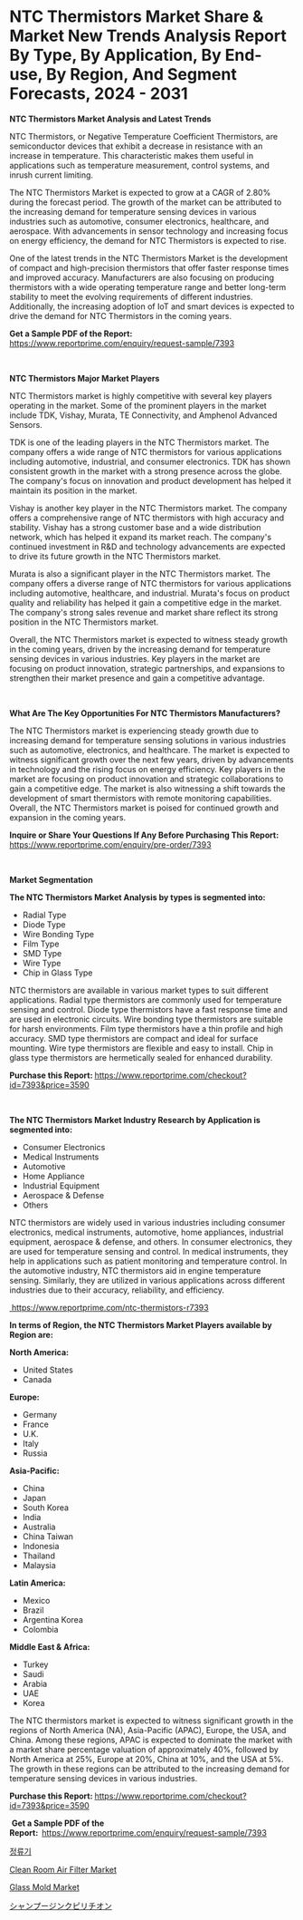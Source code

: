 <p><h1>NTC Thermistors Market Share & Market New Trends Analysis Report By Type, By Application, By End-use, By Region, And Segment Forecasts, 2024 - 2031</h1></p><p><strong>NTC Thermistors Market Analysis and Latest Trends</strong></p>
<p><p>NTC Thermistors, or Negative Temperature Coefficient Thermistors, are semiconductor devices that exhibit a decrease in resistance with an increase in temperature. This characteristic makes them useful in applications such as temperature measurement, control systems, and inrush current limiting.</p><p>The NTC Thermistors Market is expected to grow at a CAGR of 2.80% during the forecast period. The growth of the market can be attributed to the increasing demand for temperature sensing devices in various industries such as automotive, consumer electronics, healthcare, and aerospace. With advancements in sensor technology and increasing focus on energy efficiency, the demand for NTC Thermistors is expected to rise.</p><p>One of the latest trends in the NTC Thermistors Market is the development of compact and high-precision thermistors that offer faster response times and improved accuracy. Manufacturers are also focusing on producing thermistors with a wide operating temperature range and better long-term stability to meet the evolving requirements of different industries. Additionally, the increasing adoption of IoT and smart devices is expected to drive the demand for NTC Thermistors in the coming years.</p></p>
<p><strong>Get a Sample PDF of the Report:&nbsp;</strong> <a href="https://www.reportprime.com/enquiry/request-sample/7393">https://www.reportprime.com/enquiry/request-sample/7393</a></p>
<p>&nbsp;</p>
<p><strong>NTC Thermistors Major Market Players</strong></p>
<p><p>NTC Thermistors market is highly competitive with several key players operating in the market. Some of the prominent players in the market include TDK, Vishay, Murata, TE Connectivity, and Amphenol Advanced Sensors.</p><p>TDK is one of the leading players in the NTC Thermistors market. The company offers a wide range of NTC thermistors for various applications including automotive, industrial, and consumer electronics. TDK has shown consistent growth in the market with a strong presence across the globe. The company's focus on innovation and product development has helped it maintain its position in the market.</p><p>Vishay is another key player in the NTC Thermistors market. The company offers a comprehensive range of NTC thermistors with high accuracy and stability. Vishay has a strong customer base and a wide distribution network, which has helped it expand its market reach. The company's continued investment in R&D and technology advancements are expected to drive its future growth in the NTC Thermistors market.</p><p>Murata is also a significant player in the NTC Thermistors market. The company offers a diverse range of NTC thermistors for various applications including automotive, healthcare, and industrial. Murata's focus on product quality and reliability has helped it gain a competitive edge in the market. The company's strong sales revenue and market share reflect its strong position in the NTC Thermistors market.</p><p>Overall, the NTC Thermistors market is expected to witness steady growth in the coming years, driven by the increasing demand for temperature sensing devices in various industries. Key players in the market are focusing on product innovation, strategic partnerships, and expansions to strengthen their market presence and gain a competitive advantage.</p></p>
<p>&nbsp;</p>
<p><strong>What Are The Key Opportunities For NTC Thermistors Manufacturers?</strong></p>
<p><p>The NTC Thermistors market is experiencing steady growth due to increasing demand for temperature sensing solutions in various industries such as automotive, electronics, and healthcare. The market is expected to witness significant growth over the next few years, driven by advancements in technology and the rising focus on energy efficiency. Key players in the market are focusing on product innovation and strategic collaborations to gain a competitive edge. The market is also witnessing a shift towards the development of smart thermistors with remote monitoring capabilities. Overall, the NTC Thermistors market is poised for continued growth and expansion in the coming years.</p></p>
<p><strong>Inquire or Share Your Questions If Any Before Purchasing This Report:</strong> <a href="https://www.reportprime.com/enquiry/pre-order/7393">https://www.reportprime.com/enquiry/pre-order/7393</a></p>
<p>&nbsp;</p>
<p><strong>Market Segmentation</strong></p>
<p><strong>The NTC Thermistors Market Analysis by types is segmented into:</strong></p>
<p><ul><li>Radial Type</li><li>Diode Type</li><li>Wire Bonding Type</li><li>Film Type</li><li>SMD Type</li><li>Wire Type</li><li>Chip in Glass Type</li></ul></p>
<p><p>NTC thermistors are available in various market types to suit different applications. Radial type thermistors are commonly used for temperature sensing and control. Diode type thermistors have a fast response time and are used in electronic circuits. Wire bonding type thermistors are suitable for harsh environments. Film type thermistors have a thin profile and high accuracy. SMD type thermistors are compact and ideal for surface mounting. Wire type thermistors are flexible and easy to install. Chip in glass type thermistors are hermetically sealed for enhanced durability.</p></p>
<p><strong>Purchase this Report:&nbsp;</strong><a href="https://www.reportprime.com/checkout?id=7393&price=3590">https://www.reportprime.com/checkout?id=7393&price=3590</a></p>
<p>&nbsp;</p>
<p><strong>The NTC Thermistors Market Industry Research by Application is segmented into:</strong></p>
<p><ul><li>Consumer Electronics</li><li>Medical Instruments</li><li>Automotive</li><li>Home Appliance</li><li>Industrial Equipment</li><li>Aerospace & Defense</li><li>Others</li></ul></p>
<p><p>NTC thermistors are widely used in various industries including consumer electronics, medical instruments, automotive, home appliances, industrial equipment, aerospace & defense, and others. In consumer electronics, they are used for temperature sensing and control. In medical instruments, they help in applications such as patient monitoring and temperature control. In the automotive industry, NTC thermistors aid in engine temperature sensing. Similarly, they are utilized in various applications across different industries due to their accuracy, reliability, and efficiency.</p></p>
<p><a href="https://www.reportprime.com/ntc-thermistors-r7393">&nbsp;https://www.reportprime.com/ntc-thermistors-r7393</a></p>
<p><strong>In terms of Region, the NTC Thermistors Market Players available by Region are:</strong></p>
<p>
    <p> <strong> North America: </strong>
        <ul>
            <li>United States</li>
            <li>Canada</li>
        </ul>
        </p> 
    <p> <strong> Europe: </strong>
        <ul>
            <li>Germany</li>
            <li>France</li>
            <li>U.K.</li>
            <li>Italy</li>
            <li>Russia</li>
        </ul>
        </p> 
    <p> <strong> Asia-Pacific: </strong>
        <ul>
            <li>China</li>
            <li>Japan</li>
            <li>South Korea</li>
            <li>India</li>
            <li>Australia</li>
            <li>China Taiwan</li>
            <li>Indonesia</li>
            <li>Thailand</li>
            <li>Malaysia</li>
        </ul>
        </p> 
    <p> <strong> Latin America: </strong>
        <ul>
            <li>Mexico</li>
            <li>Brazil</li>
            <li>Argentina Korea</li>
            <li>Colombia</li>
        </ul>
        </p> 
    <p> <strong> Middle East & Africa: </strong>
        <ul>
            <li>Turkey</li>
            <li>Saudi</li>
            <li>Arabia</li>
            <li>UAE</li>
            <li>Korea</li>
        </ul>
    </p>
    </p>
<p><p>The NTC thermistors market is expected to witness significant growth in the regions of North America (NA), Asia-Pacific (APAC), Europe, the USA, and China. Among these regions, APAC is expected to dominate the market with a market share percentage valuation of approximately 40%, followed by North America at 25%, Europe at 20%, China at 10%, and the USA at 5%. The growth in these regions can be attributed to the increasing demand for temperature sensing devices in various industries.</p></p>
<p><strong>Purchase this Report: </strong><a href="https://www.reportprime.com/checkout?id=7393&price=3590">https://www.reportprime.com/checkout?id=7393&price=3590</a></p>
<p>&nbsp;<strong>Get a Sample PDF of the Report:&nbsp;&nbsp;</strong><a href="https://www.reportprime.com/enquiry/request-sample/7393">https://www.reportprime.com/enquiry/request-sample/7393</a></p>
<p><strong></strong></p>
<p><p><a href="https://github.com/JosefaRice/Market-Research-Report-List-1/blob/main/557414370552.md">정류기</a></p><p><a href="https://github.com/Glendatilghmankmgz0rbhwpy/Market-Research-Report-List-3/blob/main/clean-room-air-filter-market.md">Clean Room Air Filter Market</a></p><p><a href="https://github.com/dx0328/Market-Research-Report-List-3/blob/main/glass-mold-market.md">Glass Mold Market</a></p><p><a href="https://github.com/NikitaBruen/Market-Research-Report-List-1/blob/main/186844560007.md">シャンプージンクピリチオン</a></p></p>
